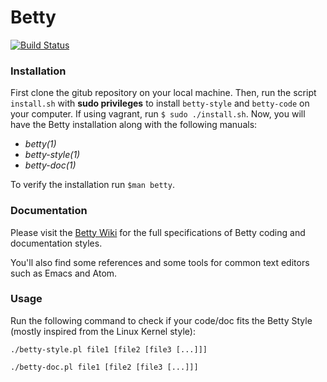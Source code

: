 # Betty

[![Build Status](https://travis-ci.org/holbertonschool/Betty.svg?branch=master)](https://travis-ci.org/holbertonschool/Betty)

### Installation

First clone the gitub repository on your local machine.  Then, run the script `install.sh` with **sudo privileges** to install `betty-style` and `betty-code` on your computer.  If using vagrant, run `$ sudo ./install.sh`.  Now, you will have the Betty installation along with the  following manuals:

 * _betty(1)_
 * _betty-style(1)_
 * _betty-doc(1)_

To verify the installation run `$man betty`.

### Documentation

Please visit the [Betty Wiki](https://github.com/holbertonschool/Betty/wiki) for the full specifications of Betty coding and documentation styles.

You'll also find some references and some tools for common text editors such as Emacs and Atom.

### Usage

Run the following command to check if your code/doc fits the Betty Style (mostly inspired from the Linux Kernel style):

```ShellSession
./betty-style.pl file1 [file2 [file3 [...]]]
```

```ShellSession
./betty-doc.pl file1 [file2 [file3 [...]]]
```
